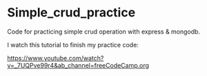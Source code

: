 # Simple_crud_practice
Code for practicing simple crud operation with express &amp; mongodb.

I watch this tutorial to finish my practice code:

https://www.youtube.com/watch?v=_7UQPve99r4&ab_channel=freeCodeCamp.org
